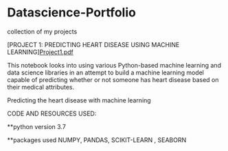 # Datascience-Portfolio
collection of my projects



[PROJECT 1: PREDICTING HEART DISEASE USING MACHINE LEARNING][Project1.pdf](https://github.com/kireetikatragadda/Datascience-Portfolio/files/8597341/Project1.pdf)


This notebook looks into using various Python-based machine learning and data science libraries in an attempt to build a machine learning model capable of predicting whether or not someone has heart disease based on their medical attributes.

Predicting the heart disease with machine learning


CODE AND RESOURCES USED:

**python version 3.7

**packages used NUMPY, PANDAS, SCIKIT-LEARN , SEABORN 


